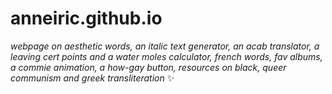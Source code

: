# anneiric.github.io

_webpage on aesthetic words, an italic text generator, an acab translator, a leaving cert points and a water moles calculator, french words, fav albums, a commie animation, a how-gay button, resources on black, queer communism and greek transliteration_ :sparkles:

